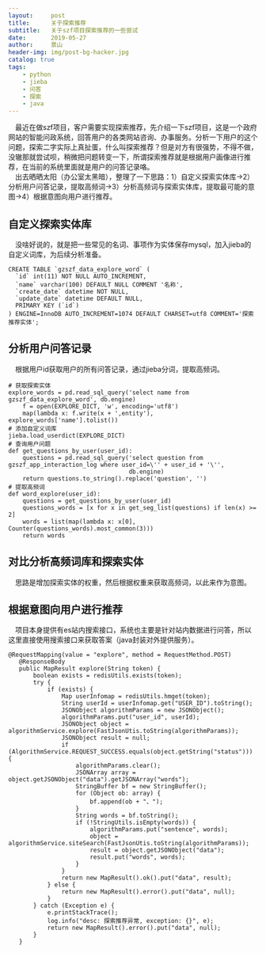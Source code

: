 ```yaml
---
layout:     post
title:      关于探索推荐
subtitle:   关于szf项目探索推荐的一些尝试
date:       2019-05-27
author:     景山
header-img: img/post-bg-hacker.jpg
catalog: true
tags:
    - python
    - jieba
    - 问答
    - 探索
    - java
---
```


&emsp;最近在做szf项目，客户需要实现探索推荐，先介绍一下szf项目，这是一个政府网站的智能问政系统，回答用户的各类网站咨询、办事服务。分析一下用户的这个问题，探索二字实际上真扯蛋，什么叫探索推荐？但是对方有很强势，不得不做，没辙那就尝试呗，稍微把问题转变一下，所谓探索推荐就是根据用户画像进行推荐，在当前的系统里面就是用户的问答记录咯。  
&emsp;出去晒晒太阳（办公室太黑暗），整理了一下思路：1）自定义探索实体库->2）分析用户问答记录，提取高频词->3）分析高频词与探索实体库，提取最可能的意图->4）根据意图向用户进行推荐。

## 自定义探索实体库
&emsp;没啥好说的，就是把一些常见的名词、事项作为实体保存mysql，加入jieba的自定义词库，为后续分析准备。
```
CREATE TABLE `gzszf_data_explore_word` (
  `id` int(11) NOT NULL AUTO_INCREMENT,
  `name` varchar(100) DEFAULT NULL COMMENT '名称',
  `create_date` datetime NOT NULL,
  `update_date` datetime DEFAULT NULL,
  PRIMARY KEY (`id`)
) ENGINE=InnoDB AUTO_INCREMENT=1074 DEFAULT CHARSET=utf8 COMMENT='探索推荐实体';
```
## 分析用户问答记录
&emsp;根据用户id获取用户的所有问答记录，通过jieba分词，提取高频词。
```
# 获取探索实体
explore_words = pd.read_sql_query('select name from gzszf_data_explore_word', db.engine)
    f = open(EXPLORE_DICT, 'w', encoding='utf8')
    map(lambda x: f.write(x + ',entity'), explore_words['name'].tolist())
# 添加自定义词库
jieba.load_userdict(EXPLORE_DICT)
# 查询用户问题
def get_questions_by_user(user_id):
    questions = pd.read_sql_query('select question from gzszf_app_interaction_log where user_id=\'' + user_id + '\'',
                                  db.engine)
    return questions.to_string().replace('question', '')
# 提取高频词
def word_explore(user_id):
    questions = get_questions_by_user(user_id)
    questions_words = [x for x in get_seg_list(questions) if len(x) >= 2]
    words = list(map(lambda x: x[0], Counter(questions_words).most_common(3)))
    return words
```
## 对比分析高频词库和探索实体
&emsp;思路是增加探索实体的权重，然后根据权重来获取高频词，以此来作为意图。

## 根据意图向用户进行推荐
&emsp;项目本身提供有es站内搜索接口，系统也主要是针对站内数据进行问答，所以这里直接使用搜索接口来获取答案（java封装对外提供服务）。
```
@RequestMapping(value = "explore", method = RequestMethod.POST)
   @ResponseBody
   public MapResult explore(String token) {
       boolean exists = redisUtils.exists(token);
       try {
           if (exists) {
               Map userInfomap = redisUtils.hmget(token);
               String userId = userInfomap.get("USER_ID").toString();
               JSONObject algorithmParams = new JSONObject();
               algorithmParams.put("user_id", userId);
               JSONObject object = algorithmService.explore(FastJsonUtis.toString(algorithmParams));
               JSONObject result = null;
               if (AlgorithmService.REQUEST_SUCCESS.equals(object.getString("status"))) {
                   algorithmParams.clear();
                   JSONArray array = object.getJSONObject("data").getJSONArray("words");
                   StringBuffer bf = new StringBuffer();
                   for (Object ob: array) {
                       bf.append(ob + "、");
                   }
                   String words = bf.toString();
                   if (!StringUtils.isEmpty(words)) {
                       algorithmParams.put("sentence", words);
                       object = algorithmService.siteSearch(FastJsonUtis.toString(algorithmParams));
                       result = object.getJSONObject("data");
                       result.put("words", words);
                   }
               }
               return new MapResult().ok().put("data", result);
           } else {
               return new MapResult().error().put("data", null);
           }
       } catch (Exception e) {
           e.printStackTrace();
           log.info("desc: 探索推荐异常, exception: {}", e);
           return new MapResult().error().put("data", null);
       }
   }
```

